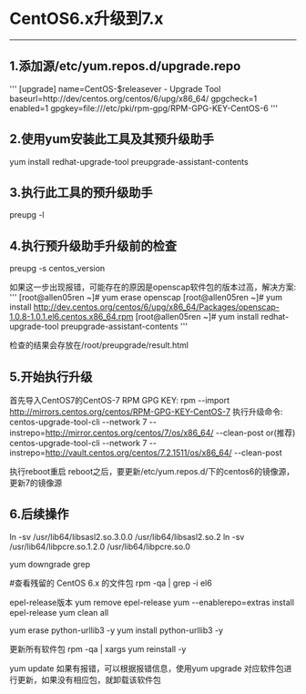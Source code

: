# CentOS6.x升级到7.x

------

## 1.添加源/etc/yum.repos.d/upgrade.repo
'''
[upgrade]
name=CentOS-$releasever - Upgrade Tool
baseurl=http://dev/centos.org/centos/6/upg/x86_64/
gpgcheck=1
enabled=1
gpgkey=file:///etc/pki/rpm-gpg/RPM-GPG-KEY-CentOS-6
'''

## 2.使用yum安装此工具及其预升级助手
yum install redhat-upgrade-tool preupgrade-assistant-contents

## 3.执行此工具的预升级助手
preupg -l

## 4.执行预升级助手升级前的检查
preupg -s centos_version

如果这一步出现报错，可能存在的原因是openscap软件包的版本过高，解决方案:
'''
[root@allen05ren ~]# yum erase openscap
[root@allen05ren ~]# yum install http://dev.centos.org/centos/6/upg/x86_64/Packages/openscap-1.0.8-1.0.1.el6.centos.x86_64.rpm
[root@allen05ren ~]# yum install redhat-upgrade-tool preupgrade-assistant-contents
'''

检查的结果会存放在/root/preupgrade/result.html

## 5.开始执行升级
首先导入CentOS7的CentOS-7 RPM GPG KEY:
rpm --import http://mirrors.centos.org/centos/RPM-GPG-KEY-CentOS-7
执行升级命令:
centos-upgrade-tool-cli --network 7 --instrepo=http://mirror.centos.org/centos/7/os/x86_64/ --clean-post
or(推荐)
centos-upgrade-tool-cli --network 7 --instrepo=http://vault.centos.org/centos/7.2.1511/os/x86_64/ --clean-post

执行reboot重启
reboot之后，要更新/etc/yum.repos.d/下的centos6的镜像源，更新7的镜像源


## 6.后续操作
ln -sv /usr/lib64/libsasl2.so.3.0.0 /usr/lib64/libsasl2.so.2
ln -sv /usr/lib64/libpcre.so.1.2.0 /usr/lib64/libpcre.so.0

yum downgrade grep

#查看残留的 CentOS 6.x 的文件包
rpm -qa | grep -i el6

epel-release版本
yum remove epel-release
yum --enablerepo=extras install epel-release
yum clean all

yum erase python-urllib3 -y
yum install python-urllib3 -y


更新所有软件包
rpm -qa | xargs yum reinstall -y


yum update 如果有报错，可以根据报错信息，使用yum upgrade 对应软件包进行更新，如果没有相应包，就卸载该软件包

